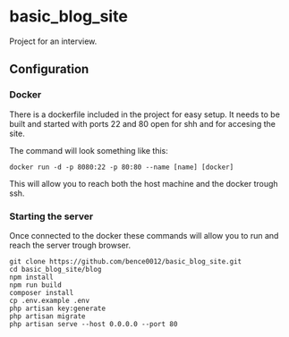 # basic_blog_site

Project for an interview.

## Configuration

### Docker

There is a dockerfile included in the project for easy setup. It needs to be built and started with ports 22 and 80 open for shh and for accesing the site.

The command will look something like this:

```
docker run -d -p 8080:22 -p 80:80 --name [name] [docker]
```

This will allow you to reach both the host machine and the docker trough ssh.

### Starting the server

Once connected to the docker these commands will allow you to run and reach the server trough browser.

```
git clone https://github.com/bence0012/basic_blog_site.git
cd basic_blog_site/blog
npm install
npm run build
composer install
cp .env.example .env
php artisan key:generate
php artisan migrate
php artisan serve --host 0.0.0.0 --port 80
```
